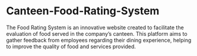 # Canteen-Food-Rating-System
The Food Rating System is an innovative website created to facilitate the evaluation of food served in the company’s canteen. This platform aims to gather feedback from employees regarding their dining experience, helping to improve the quality of food and services provided.
